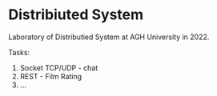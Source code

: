 # Distribiuted System
Laboratory of Distributied System at AGH University in 2022.

Tasks:
1) Socket TCP/UDP - chat
2) REST - Film Rating
3) ...
